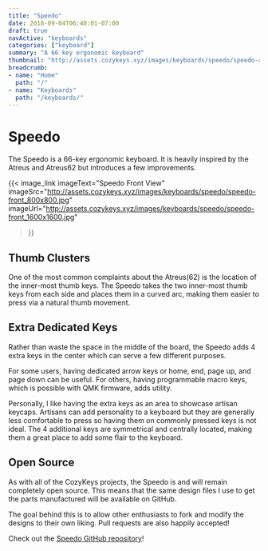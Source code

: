 ```yaml
---
title: "Speedo"
date: 2018-09-04T06:40:01-07:00
draft: true
navActive: "keyboards"
categories: ["keyboard"]
summary: "A 66 key ergonomic keyboard"
thumbnail: "http://assets.cozykeys.xyz/images/keyboards/speedo/speedo-angle_800x800.jpg"
breadcrumb:
- name: "Home"
  path: "/"
- name: "Keyboards"
  path: "/keyboards/"
---
```


# Speedo

The Speedo is a 66-key ergonomic keyboard. It is heavily inspired by the Atreus
and Atreus62 but introduces a few improvements.

{{<
    image_link
        imageText="Speedo Front View"
        imageSrc="http://assets.cozykeys.xyz/images/keyboards/speedo/speedo-front_800x800.jpg"
        imageUrl="http://assets.cozykeys.xyz/images/keyboards/speedo/speedo-front_1600x1600.jpg"
>}}

## Thumb Clusters

One of the most common complaints about the Atreus(62) is the location of the
inner-most thumb keys. The Speedo takes the two inner-most thumb keys from each
side and places them in a curved arc, making them easier to press via a natural
thumb movement.

## Extra Dedicated Keys

Rather than waste the space in the middle of the board, the Speedo adds 4 extra
keys in the center which can serve a few different purposes.

For some users, having dedicated arrow keys or home, end, page up, and page
down can be useful. For others, having programmable macro keys, which is
possible with QMK firmware, adds utility.

Personally, I like having the extra keys as an area to showcase artisan
keycaps. Artisans can add personality to a keyboard but they are generally less
comfortable to press so having them on commonly pressed keys is not ideal. The
4 additional keys are symmetrical and centrally located, making them a great
place to add some flair to the keyboard.
 
## Open Source

As with all of the CozyKeys projects, the Speedo is and will remain completely
open source. This means that the same design files I use to get the parts
manufactured will be available on GitHub.

The goal behind this is to allow other enthusiasts to fork and modify the
designs to their own liking. Pull requests are also happily accepted!

Check out the [Speedo GitHub repository](https://github.com/cozykeys/Speedo)!

